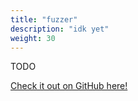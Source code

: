 ```yaml
---
title: "fuzzer"
description: "idk yet"
weight: 30
---
```


TODO

[Check it out on GitHub here!](https://github.com/lachlan-waugh/distributed-shared-memory)